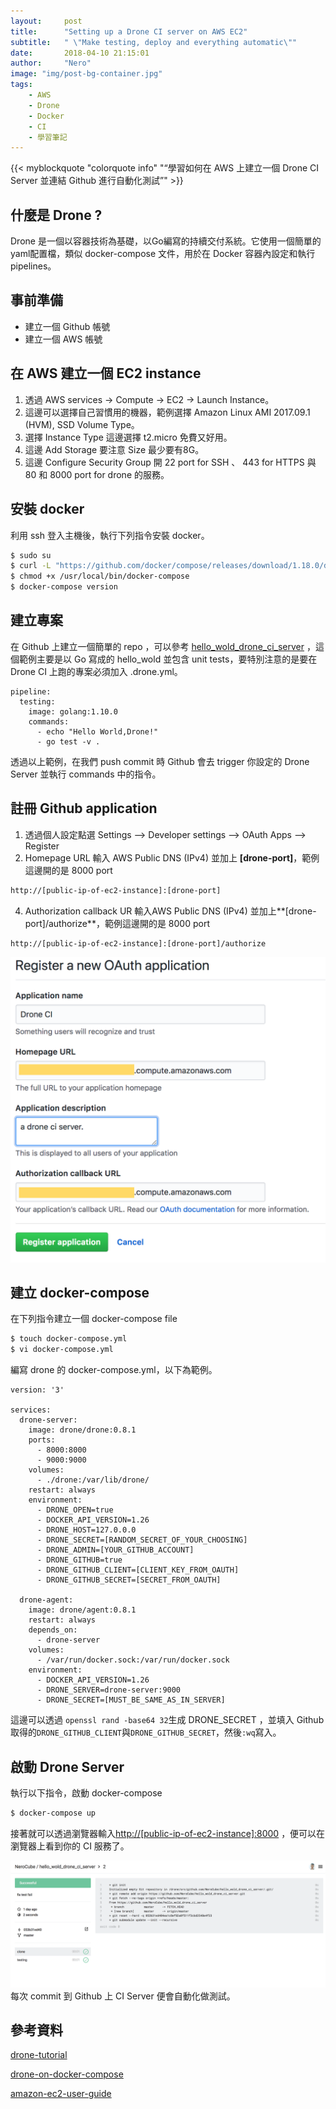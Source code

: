 ```yaml
---
layout:     post
title:      "Setting up a Drone CI server on AWS EC2"
subtitle:   " \"Make testing, deploy and everything automatic\""
date:       2018-04-10 21:15:01
author:     "Nero"
image: "img/post-bg-container.jpg"
tags:
    - AWS
    - Drone
    - Docker
    - CI
    - 學習筆記
---
```


{{< myblockquote "colorquote info" "“學習如何在 AWS 上建立一個 Drone CI Server 並連結 Github 進行自動化測試”" >}}


## 什麼是 Drone ?
Drone 是一個以容器技術為基礎，以Go編寫的持續交付系統。它使用一個簡單的yaml配置檔，類似 docker-compose 文件，用於在 Docker 容器內設定和執行pipelines。

## 事前準備
* 建立一個 Github 帳號
* 建立一個 AWS 帳號

## 在 AWS 建立一個 EC2 instance
1. 透過 AWS services -> Compute -> EC2 -> Launch Instance。
2. 這邊可以選擇自己習慣用的機器，範例選擇 Amazon Linux AMI 2017.09.1 (HVM), SSD Volume Type。
3. 選擇 Instance Type 這邊選擇 t2.micro 免費又好用。
4. 這邊 Add Storage 要注意 Size 最少要有8G。
5. 這邊 Configure Security Group 開 22 port for SSH 、 443 for HTTPS 與 80 和 8000 port for drone 的服務。

## 安裝 docker
利用 ssh 登入主機後，執行下列指令安裝 docker。
```bash
$ sudo su
$ curl -L "https://github.com/docker/compose/releases/download/1.18.0/docker-compose-$(uname -s)-$(uname -m)" > /usr/local/bin/docker-compose
$ chmod +x /usr/local/bin/docker-compose
$ docker-compose version
```

## 建立專案
在 Github 上建立一個簡單的 repo ，可以參考 [hello_wold_drone_ci_server](https://github.com/NeroCube/hello_wold_drone_ci_server) ，這個範例主要是以 Go 寫成的 hello_wold 並包含 unit tests，要特別注意的是要在 Drone CI 上跑的專案必須加入 .drone.yml。
```ymal
pipeline:
  testing:
    image: golang:1.10.0
    commands:
      - echo "Hello World,Drone!"
      - go test -v .
```
透過以上範例，在我們 push commit 時 Github 會去 trigger 你設定的 Drone Server 並執行 commands 中的指令。

## 註冊 Github application
1. 透過個人設定點選 Settings —> Developer settings —> OAuth Apps —> Register
2. Homepage URL 輸入 AWS Public DNS (IPv4) 並加上 **[drone-port]**，範例這邊開的是 8000 port

```bash
http://[public-ip-of-ec2-instance]:[drone-port]
```
4. Authorization callback UR 輸入AWS Public DNS (IPv4) 並加上**[drone-port]/authorize**，範例這邊開的是 8000 port

```bash
http://[public-ip-of-ec2-instance]:[drone-port]/authorize
```

![](https://raw.githubusercontent.com/NeroCube/nerocube.github.io/master/static/img/in-post/2018-04-10-setting-up-a-ci-server-on-aws/Screen%20Shot%202018-04-12%20at%2010.51.56%20PM.png)

## 建立 docker-compose
在下列指令建立一個 docker-compose file

```bash
$ touch docker-compose.yml
$ vi docker-compose.yml
```

編寫 drone 的 docker-compose.yml，以下為範例。

```ymal
version: '3'

services:
  drone-server:
    image: drone/drone:0.8.1
    ports:
      - 8000:8000
      - 9000:9000
    volumes:
      - ./drone:/var/lib/drone/
    restart: always
    environment:
      - DRONE_OPEN=true
      - DOCKER_API_VERSION=1.26
      - DRONE_HOST=127.0.0.0
      - DRONE_SECRET=[RANDOM_SECRET_OF_YOUR_CHOOSING]
      - DRONE_ADMIN=[YOUR_GITHUB_ACCOUNT]
      - DRONE_GITHUB=true
      - DRONE_GITHUB_CLIENT=[CLIENT_KEY_FROM_OAUTH]
      - DRONE_GITHUB_SECRET=[SECRET_FROM_OAUTH]

  drone-agent:
    image: drone/agent:0.8.1
    restart: always
    depends_on:
      - drone-server
    volumes:
      - /var/run/docker.sock:/var/run/docker.sock
    environment:
      - DOCKER_API_VERSION=1.26
      - DRONE_SERVER=drone-server:9000
      - DRONE_SECRET=[MUST_BE_SAME_AS_IN_SERVER]
```
這邊可以透過 `openssl rand -base64 32`生成 DRONE_SECRET ，並填入 Github 取得的`DRONE_GITHUB_CLIENT`與`DRONE_GITHUB_SECRET`，然後`:wq`寫入。

## 啟動 Drone Server
執行以下指令，啟動 docker-compose
```bash
$ docker-compose up
```
接著就可以透過瀏覽器輸入[http://[public-ip-of-ec2-instance]:8000](http://[public-ip-of-ec2-instance]:8000) ，便可以在瀏覽器上看到你的 CI 服務了。

![Testing on Drone](https://raw.githubusercontent.com/NeroCube/nerocube.github.io/master/static/img/in-post/2018-04-10-setting-up-a-ci-server-on-aws/Screen%20Shot%202018-04-12%20at%2010.52.56%20PM.png)
每次 commit 到 Github 上 CI Server 便會自動化做測試。

## 參考資料
[drone-tutorial](https://github.com/go-training/drone-tutorial)

[drone-on-docker-compose](https://github.com/appleboy/drone-on-docker-compose/blob/master/docker-compose.yml)

[amazon-ec2-user-guide](https://github.com/awsdocs/amazon-ec2-user-guide/blob/master/doc_source/concepts.md)
